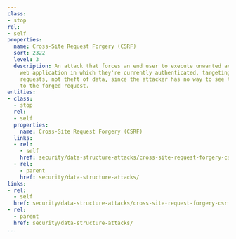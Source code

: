 ```yaml
---
class:
- stop
rel:
- self
properties:
  name: Cross-Site Request Forgery (CSRF)
  sort: 2322
  level: 3
  description: An attack that forces an end user to execute unwanted actions on a
    web application in which they're currently authenticated, targeting state-changing
    requests, not theft of data, since the attacker has no way to see the response
    to the forged request.
entities:
- class:
  - stop
  rel:
  - self
  properties:
    name: Cross-Site Request Forgery (CSRF)
  links:
  - rel:
    - self
    href: security/data-structure-attacks/cross-site-request-forgery-csrf.md
  - rel:
    - parent
    href: security/data-structure-attacks/
links:
- rel:
  - self
  href: security/data-structure-attacks/cross-site-request-forgery-csrf.md
- rel:
  - parent
  href: security/data-structure-attacks/
...
```

